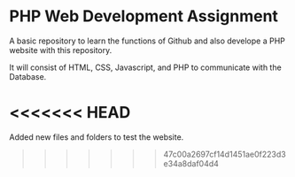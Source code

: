 # PHP Web Development Assignment

A basic repository to learn the functions of Github and also develope a PHP website with this repository.

It will consist of HTML, CSS, Javascript, and PHP to communicate with the Database.

<<<<<<< HEAD
=======
Added new files and folders to test the website.
>>>>>>> 47c00a2697cf14d1451ae0f223d3e34a8daf04d4

